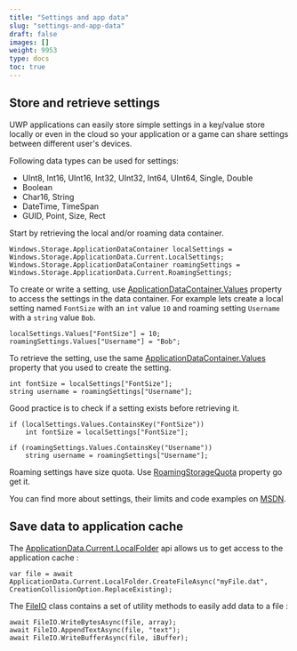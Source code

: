 ```yaml
---
title: "Settings and app data"
slug: "settings-and-app-data"
draft: false
images: []
weight: 9953
type: docs
toc: true
---
```


## Store and retrieve settings
UWP applications can easily store simple settings in a key/value store locally or even in the cloud so your application or a game can share settings between different user's devices.

Following data types can be used for settings:

 - UInt8, Int16, UInt16, Int32, UInt32, Int64, UInt64, Single, Double
 - Boolean
 - Char16, String
 - DateTime, TimeSpan
 - GUID, Point, Size, Rect

Start by retrieving the local and/or roaming data container.

    Windows.Storage.ApplicationDataContainer localSettings = Windows.Storage.ApplicationData.Current.LocalSettings;
    Windows.Storage.ApplicationDataContainer roamingSettings = Windows.Storage.ApplicationData.Current.RoamingSettings;

To create or write a setting, use [ApplicationDataContainer.Values][1] property to access the settings in the data container. For example lets create a local setting named `FontSize` with an `int` value `10` and roaming setting `Username` with a `string` value `Bob`.

    localSettings.Values["FontSize"] = 10;
    roamingSettings.Values["Username"] = "Bob";

To retrieve the setting, use the same [ApplicationDataContainer.Values][1] property that you used to create the setting.

    int fontSize = localSettings["FontSize"];
    string username = roamingSettings["Username"];

Good practice is to check if a setting exists before retrieving it.

    if (localSettings.Values.ContainsKey("FontSize"))
        int fontSize = localSettings["FontSize"];
    
    if (roamingSettings.Values.ContainsKey("Username"))
        string username = roamingSettings["Username"];

Roaming settings have size quota. Use [RoamingStorageQuota][2] property go get it.

You can find more about settings, their limits and code examples on [MSDN][3].


  [1]: https://msdn.microsoft.com/library/windows/apps/br241615
  [2]: https://msdn.microsoft.com/library/windows/apps/br241625
  [3]: https://msdn.microsoft.com/en-us/windows/uwp/app-settings/store-and-retrieve-app-data

## Save data to application cache
The [ApplicationData.Current.LocalFolder][1] api allows us to get access to the application cache :

    var file = await ApplicationData.Current.LocalFolder.CreateFileAsync("myFile.dat", CreationCollisionOption.ReplaceExisting);


The [FileIO][2] class contains a set of utility methods to easily add data to a file :

    await FileIO.WriteBytesAsync(file, array);
    await FileIO.AppendTextAsync(file, "text");
    await FileIO.WriteBufferAsync(file, iBuffer);


  [1]: https://msdn.microsoft.com/en-us/library/windows/apps/xaml/br241587(v=win.10).aspx?appid=dev14idef1&l=en-us&k=k(windows.storage.applicationdata)%3Bk(targetframeworkmoniker-.netcore,version%3Dv5.0)%3Bk(devlang-csharp)&rd=true
  [2]: https://msdn.microsoft.com/en-us/library/windows/apps/xaml/hh701440(v=win.10).aspx?appid=dev14idef1&l=en-us&k=k(windows.storage.fileio)%3Bk(targetframeworkmoniker-.netcore,version%3Dv5.0)%3Bk(devlang-csharp)&rd=true

